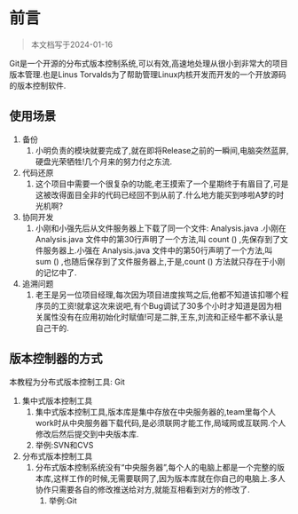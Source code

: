 # 前言

> 本文档写于2024-01-16

Git是一个开源的分布式版本控制系统,可以有效,高速地处理从很小到非常大的项目版本管理.也是Linus Torvalds为了帮助管理Linux内核开发而开发的一个开放源码的版本控制软件.

## 使用场景

1. 备份
   1. 小明负责的模块就要完成了,就在即将Release之前的一瞬间,电脑突然蓝屏,硬盘光荣牺牲!几个月来的努力付之东流.
2. 代码还原
   1. 这个项目中需要一个很复杂的功能,老王摸索了一个星期终于有眉目了,可是这被改得面目全非的代码已经回不到从前了.什么地方能买到哆啦A梦的时光机啊?
3. 协同开发
   1. 小刚和小强先后从文件服务器上下载了同一个文件: Analysis.java .小刚在 Analysis.java 文件中的第30行声明了一个方法,叫 count () ,先保存到了文件服务器上.小强在 Analysis.java 文件中的第50行声明了一个方法,叫 sum () ,也随后保存到了文件服务器上,于是,count () 方法就只存在于小刚的记忆中了.
4. 追溯问题
   1. 老王是另一位项目经理,每次因为项目进度挨骂之后,他都不知道该扣哪个程序员的工资!就拿这次来说吧,有个Bug调试了30多个小时才知道是因为相关属性没有在应用初始化时赋值!可是二胖,王东,刘流和正经牛都不承认是自己干的.

## 版本控制器的方式

本教程为分布式版本控制工具: Git

1. 集中式版本控制工具
   1. 集中式版本控制工具,版本库是集中存放在中央服务器的,team里每个人work时从中央服务器下载代码,是必须联网才能工作,局域网或互联网.个人修改后然后提交到中央版本库.
   2. 举例:SVN和CVS
2. 分布式版本控制工具
   1. 分布式版本控制系统没有“中央服务器”,每个人的电脑上都是一个完整的版本库,这样工作的时候,无需要联网了,因为版本库就在你自己的电脑上.多人协作只需要各自的修改推送给对方,就能互相看到对方的修改了.
      1. 举例:Git
